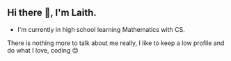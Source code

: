 ## Hi there 👋, I'm Laith.

- I'm currently in high school learning Mathematics with CS.

There is nothing more to talk about me really, I like to keep a low profile and do what I love, coding 😊

<!--
**LasithBhagya/LasithBhagya** is a ✨ _special_ ✨ repository because its `README.md` (this file) appears on your GitHub profile.

Here are some ideas to get you started:

- 🔭 I’m currently working on ...
- 🌱 I’m currently learning ...
- 👯 I’m looking to collaborate on ...
- 🤔 I’m looking for help with ...
- 💬 Ask me about ...
- 📫 How to reach me: ...
- 😄 Pronouns: ...
- ⚡ Fun fact: ...
-->
